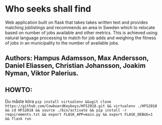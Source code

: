 # Who seeks shall find
Web application built on flask that takes takes written text and provides matching joblistings and recommends an area in Sweden which to relocate based on number of jobs available and other metrics. This is achieved using natural language processing to match for job adds and weighing the fitness of jobs in an municipality to the number of available jobs.
 
## Authors: Hampus Adamsson, Max Andersson, Daniel Eliassen, Christian Johansson, Joakim Nyman, Viktor Palerius.

## HOWTO:

Du måste köra 
`pip install virtualenv &&ugit clone https://github.com/CowboardKeyboys/HFS2018.git && virtualenv ./HFS2018 && cd HFS2018 && source ./bin/activate && pip install -r requirements.txt && export FLASK_APP=main.py && export FLASK_DEBUG=1 && flask run`
